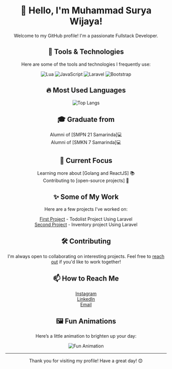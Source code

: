 <div align="center">

# 👋 Hello, I'm Muhammad Surya Wijaya!

Welcome to my GitHub profile! I'm a passionate Fullstack Developer.

## 🔧 Tools & Technologies

Here are some of the tools and technologies I frequently use:

![Lua](https://img.shields.io/badge/Lua-2C2D72?style=for-the-badge&logo=lua&logoColor=white)
![JavaScript](https://img.shields.io/badge/JavaScript-F7DF1C?style=for-the-badge&logo=javascript&logoColor=black)
![Laravel](https://img.shields.io/badge/Laravel-E14F4F?style=for-the-badge&logo=laravel&logoColor=white)
![Bootstrap](https://img.shields.io/badge/Bootstrap-7952B3?style=for-the-badge&logo=bootstrap&logoColor=white)

## 🔥 Most Used Languages
![Top Langs](https://github-readme-stats.vercel.app/api/top-langs/?username=jayzajie&layout=compact&theme=radical)

## 🎓️ Graduate from
 Alumni of [SMPN 21 Samarinda]💻  
 Alumni of [SMKN 7 Samarinda]💻  

## 🌱 Current Focus
 Learning more about [Golang and ReactJS] 📚  
 Contributing to [open-source projects] 🤝

## ✨ Some of My Work

Here are a few projects I've worked on:

 [First Project](https://github.com/jayzajie/Todo-List-Laravel) - Todolist Project Using Laravel  
 [Second Project](https://github.com/jayzajie/inventory-app-laravel) - Inventory project Using Laravel

## 🛠️ Contributing

I'm always open to collaborating on interesting projects. Feel free to [reach out](mailto:suryawijaya1147@gmail.com) if you'd like to work together!

## 📫 How to Reach Me

 [Instagram](https://www.instagram.com/suryawijaya_01/)  
 [LinkedIn](https://www.linkedin.com/in/muhammad-surya-wijaya-390104286/)  
 [Email](mailto:suryawijaya1147@gmail.com)

## 🖼️ Fun Animations

Here’s a little animation to brighten up your day:

<img src="https://media.giphy.com/media/pOKrXLf9N5g76/giphy.gif?cid=ecf05e47h3vly4xtvyl9o5irn8cerk0933xeb7sv2b4oye9j&ep=v1_gifs_related&rid=giphy.gif&ct=g" alt="Fun Animation">

---

Thank you for visiting my profile! Have a great day! 😊

</div>

